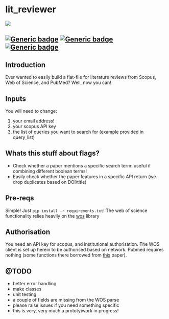 # lit_reviewer

![](https://png.pngtree.com/thumb_back/fw800/back_our/20190620/ourmid/pngtree-library-cartoon-banner-illustration-image_155272.jpg)

[![Generic badge](https://img.shields.io/badge/Python-3.8-<red>.svg)](https://shields.io/)  [![Generic badge](https://img.shields.io/badge/License-MIT-blue.svg)](https://shields.io/)  [![Generic badge](https://img.shields.io/badge/Maintained-Yes-green.svg)](https://shields.io/)
---

## Introduction

Ever wanted to easily build a flat-file for literature reviews from Scopus, Web of Science, and PubMed? Well, now you can!

## Inputs

You will need to change: 
  1. your email address!
  2. your scopus API key
  3. the list of queries you want to search for (example provided in query_list)
  
## Whats this stuff about flags?

* Check whether a paper mentions a specific search term: useful if combining different boolean terms!
* Easily check whether the paper features in a specific API return (we drop duplicates based on DOI\title)

## Pre-reqs

Simple! Just `pip install -r requirements.txt`! The web of science functionality relies heavily on the [wos](https://pypi.org/project/wos/) library

## Authorisation

You need an API key for scopus, and institutional authorisation. The WOS client is set up herein to be authorised based on network. Pubmed requires nothing (some functions there borrowed from [this](https://www.nature.com/articles/s42003-018-0261-x) paper).

## @TODO

* better error handling
* make classes
* unit testing
* a couple of fields are missing from the WOS parse
* please raise issues if you need something specific
* this is very, very much a prototy\work in progress!

